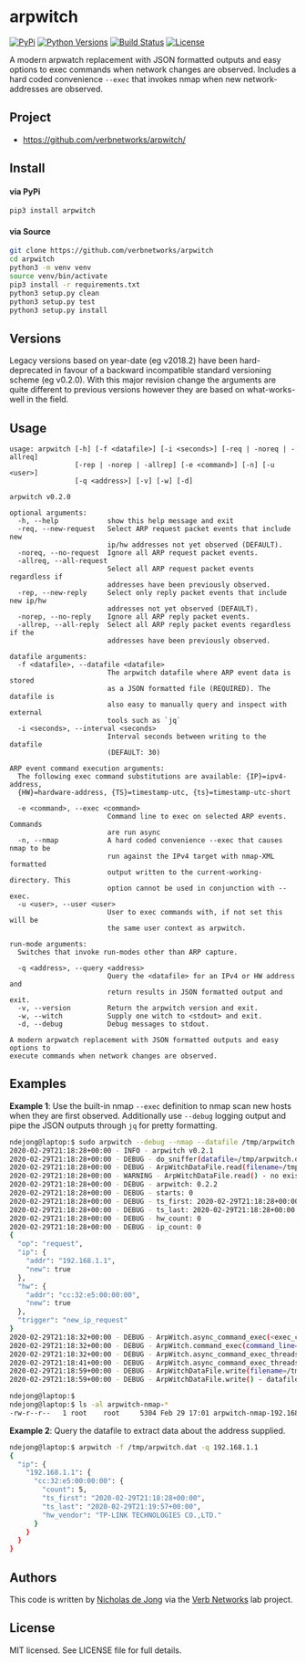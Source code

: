 # arpwitch

[![PyPi](https://img.shields.io/pypi/v/arpwitch.svg)](https://pypi.python.org/pypi/arpwitch/)
[![Python Versions](https://img.shields.io/pypi/pyversions/arpwitch.svg)](https://github.com/verbnetworks/arpwitch/)
[![Build Status](https://api.travis-ci.org/verbnetworks/arpwitch.svg?branch=master)](https://travis-ci.org/verbnetworks/arpwitch/)
[![License](https://img.shields.io/github/license/ndejong/arpwitch.svg)](https://github.com/ndejong/arpwitch)

A modern arpwatch replacement with JSON formatted outputs and easy options to exec commands when network changes are 
observed.  Includes a hard coded convenience `--exec` that invokes nmap when new network-addresses are observed.

## Project
* https://github.com/verbnetworks/arpwitch/

## Install
#### via PyPi
```bash
pip3 install arpwitch
```

#### via Source
```bash
git clone https://github.com/verbnetworks/arpwitch
cd arpwitch
python3 -m venv venv
source venv/bin/activate
pip3 install -r requirements.txt
python3 setup.py clean
python3 setup.py test
python3 setup.py install
```

## Versions
Legacy versions based on year-date (eg v2018.2) have been hard-deprecated in favour of a backward incompatible 
standard versioning scheme (eg v0.2.0).  With this major revision change the arguments are quite different to 
previous versions however they are based on what-works-well in the field.

## Usage
```text
usage: arpwitch [-h] [-f <datafile>] [-i <seconds>] [-req | -noreq | -allreq]
                [-rep | -norep | -allrep] [-e <command>] [-n] [-u <user>]
                [-q <address>] [-v] [-w] [-d]

arpwitch v0.2.0

optional arguments:
  -h, --help            show this help message and exit
  -req, --new-request   Select ARP request packet events that include new
                        ip/hw addresses not yet observed (DEFAULT).
  -noreq, --no-request  Ignore all ARP request packet events.
  -allreq, --all-request
                        Select all ARP request packet events regardless if
                        addresses have been previously observed.
  -rep, --new-reply     Select only reply packet events that include new ip/hw
                        addresses not yet observed (DEFAULT).
  -norep, --no-reply    Ignore all ARP reply packet events.
  -allrep, --all-reply  Select all ARP reply packet events regardless if the
                        addresses have been previously observed.

datafile arguments:
  -f <datafile>, --datafile <datafile>
                        The arpwitch datafile where ARP event data is stored
                        as a JSON formatted file (REQUIRED). The datafile is
                        also easy to manually query and inspect with external
                        tools such as `jq`
  -i <seconds>, --interval <seconds>
                        Interval seconds between writing to the datafile
                        (DEFAULT: 30)

ARP event command execution arguments:
  The following exec command substitutions are available: {IP}=ipv4-address,
  {HW}=hardware-address, {TS}=timestamp-utc, {ts}=timestamp-utc-short

  -e <command>, --exec <command>
                        Command line to exec on selected ARP events. Commands
                        are run async
  -n, --nmap            A hard coded convenience --exec that causes nmap to be
                        run against the IPv4 target with nmap-XML formatted
                        output written to the current-working-directory. This
                        option cannot be used in conjunction with --exec.
  -u <user>, --user <user>
                        User to exec commands with, if not set this will be
                        the same user context as arpwitch.

run-mode arguments:
  Switches that invoke run-modes other than ARP capture.

  -q <address>, --query <address>
                        Query the <datafile> for an IPv4 or HW address and
                        return results in JSON formatted output and exit.
  -v, --version         Return the arpwitch version and exit.
  -w, --witch           Supply one witch to <stdout> and exit.
  -d, --debug           Debug messages to stdout.

A modern arpwatch replacement with JSON formatted outputs and easy options to
execute commands when network changes are observed.
```

## Examples

**Example 1**: Use the built-in nmap `--exec` definition to nmap scan new hosts when they are first observed.  Additionally
use `--debug` logging output and pipe the JSON outputs through `jq` for pretty formatting. 
```bash
ndejong@laptop:$ sudo arpwitch --debug --nmap --datafile /tmp/arpwitch.dat | jq .
2020-02-29T21:18:28+00:00 - INFO - arpwitch v0.2.1
2020-02-29T21:18:28+00:00 - DEBUG - do_sniffer(datafile=/tmp/arpwitch.dat, save_interval=30, request_select=new, reply_select=new, exec=nmap -n -T4 -Pn -oX arpwitch-nmap-{IP}-{ts}.xml {IP}, exec_user=None)
2020-02-29T21:18:28+00:00 - DEBUG - ArpWitchDataFile.read(filename=/tmp/arpwitch.dat)
2020-02-29T21:18:28+00:00 - WARNING - ArpWitchDataFile.read() - no existing data file found
2020-02-29T21:18:28+00:00 - DEBUG - arpwitch: 0.2.2
2020-02-29T21:18:28+00:00 - DEBUG - starts: 0
2020-02-29T21:18:28+00:00 - DEBUG - ts_first: 2020-02-29T21:18:28+00:00
2020-02-29T21:18:28+00:00 - DEBUG - ts_last: 2020-02-29T21:18:28+00:00
2020-02-29T21:18:28+00:00 - DEBUG - hw_count: 0
2020-02-29T21:18:28+00:00 - DEBUG - ip_count: 0
{
  "op": "request",
  "ip": {
    "addr": "192.168.1.1",
    "new": true
  },
  "hw": {
    "addr": "cc:32:e5:00:00:00",
    "new": true
  },
  "trigger": "new_ip_request"
}
2020-02-29T21:18:32+00:00 - DEBUG - ArpWitch.async_command_exec(<exec_command>, <packet_data>, <as_user>)
2020-02-29T21:18:32+00:00 - DEBUG - ArpWitch.command_exec(command_line="nmap -n -T4 -Pn -oX arpwitch-nmap-192.168.1.1-20200229Z211832.xml 192.168.1.1")
2020-02-29T21:18:32+00:00 - DEBUG - ArpWitch.async_command_exec_threads_wait(wait_max=30)
2020-02-29T21:18:41+00:00 - DEBUG - ArpWitch.async_command_exec_threads_wait() - done
2020-02-29T21:18:59+00:00 - DEBUG - ArpWitchDataFile.write(filename=/tmp/arpwitch.dat, data=<data>)
2020-02-29T21:18:59+00:00 - DEBUG - ArpWitchDataFile.write() - datafile written

ndejong@laptop:$
ndejong@laptop:$ ls -al arpwitch-nmap-*
-rw-r--r--   1 root    root     5304 Feb 29 17:01 arpwitch-nmap-192.168.1.1-20200229Z211832.xml
```


**Example 2**: Query the datafile to extract data about the address supplied.
```bash
ndejong@laptop:$ arpwitch -f /tmp/arpwitch.dat -q 192.168.1.1
{
  "ip": {
    "192.168.1.1": {
      "cc:32:e5:00:00:00": {
        "count": 5,
        "ts_first": "2020-02-29T21:18:28+00:00",
        "ts_last": "2020-02-29T21:19:57+00:00",
        "hw_vendor": "TP-LINK TECHNOLOGIES CO.,LTD."
      }
    }
  }
}
```


## Authors
This code is written by [Nicholas de Jong](https://github.com/ndejong) via the [Verb Networks](https://github.com/verbnetworks) lab project.

## License
MIT licensed. See LICENSE file for full details.
